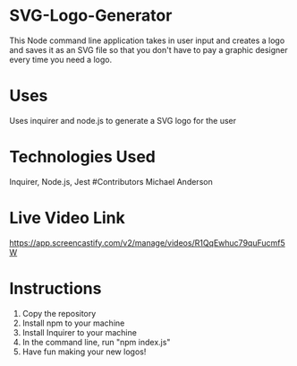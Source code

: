 # SVG-Logo-Generator
This Node command line application takes in user input and creates a logo and saves it as an SVG file so that you don't have to pay a graphic designer every time you need a logo. 
# Uses
Uses inquirer and node.js to generate a SVG logo for the user
# Technologies Used
Inquirer, Node.js, Jest
#Contributors
Michael Anderson
# Live Video Link
https://app.screencastify.com/v2/manage/videos/R1QqEwhuc79quFucmf5W
# Instructions
1. Copy the repository
2. Install npm to your machine
3. Install Inquirer to your machine
4. In the command line, run "npm index.js"
5. Have fun making your new logos!

